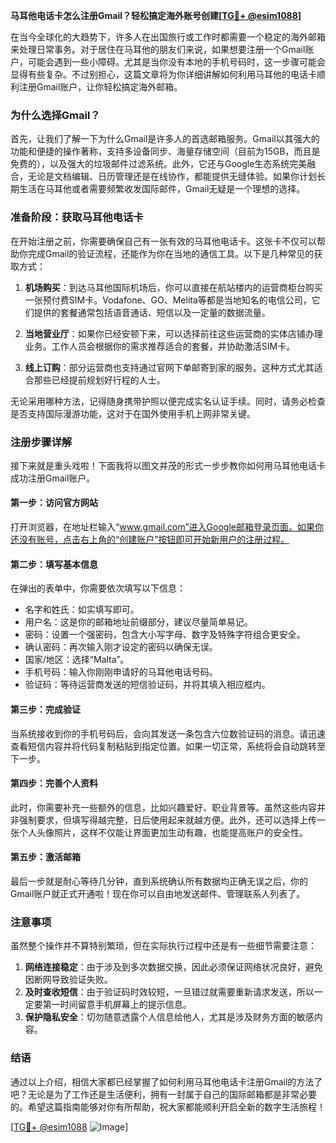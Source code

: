 **马耳他电话卡怎么注册Gmail？轻松搞定海外账号创建[[TG💪+ @esim1088](https://t.me/s/esim1088)]**

在当今全球化的大趋势下，许多人在出国旅行或工作时都需要一个稳定的海外邮箱来处理日常事务。对于居住在马耳他的朋友们来说，如果想要注册一个Gmail账户，可能会遇到一些小障碍。尤其是当你没有本地的手机号码时，这一步骤可能会显得有些复杂。不过别担心，这篇文章将为你详细讲解如何利用马耳他的电话卡顺利注册Gmail账户，让你轻松搞定海外邮箱。

### **为什么选择Gmail？**

首先，让我们了解一下为什么Gmail是许多人的首选邮箱服务。Gmail以其强大的功能和便捷的操作著称，支持多设备同步、海量存储空间（目前为15GB，而且是免费的），以及强大的垃圾邮件过滤系统。此外，它还与Google生态系统完美融合，无论是文档编辑、日历管理还是在线协作，都能提供无缝体验。如果你计划长期生活在马耳他或者需要频繁收发国际邮件，Gmail无疑是一个理想的选择。

### **准备阶段：获取马耳他电话卡**

在开始注册之前，你需要确保自己有一张有效的马耳他电话卡。这张卡不仅可以帮助你完成Gmail的验证流程，还能作为你在当地的通信工具。以下是几种常见的获取方式：

1. **机场购买**：到达马耳他国际机场后，你可以直接在航站楼内的运营商柜台购买一张预付费SIM卡。Vodafone、GO、Melita等都是当地知名的电信公司，它们提供的套餐通常包括语音通话、短信以及一定量的数据流量。

2. **当地营业厅**：如果你已经安顿下来，可以选择前往这些运营商的实体店铺办理业务。工作人员会根据你的需求推荐适合的套餐，并协助激活SIM卡。

3. **线上订购**：部分运营商也支持通过官网下单邮寄到家的服务。这种方式尤其适合那些已经提前规划好行程的人士。

无论采用哪种方法，记得随身携带护照以便完成实名认证手续。同时，请务必检查是否支持国际漫游功能，这对于在国外使用手机上网非常关键。

### **注册步骤详解**

接下来就是重头戏啦！下面我将以图文并茂的形式一步步教你如何用马耳他电话卡成功注册Gmail账户。

#### **第一步：访问官方网站**
打开浏览器，在地址栏输入“www.gmail.com”进入Google邮箱登录页面。如果你还没有账号，点击右上角的“创建账户”按钮即可开始新用户的注册过程。

#### **第二步：填写基本信息**
在弹出的表单中，你需要依次填写以下信息：
- 名字和姓氏：如实填写即可。
- 用户名：这是你的邮箱地址前缀部分，建议尽量简单易记。
- 密码：设置一个强密码，包含大小写字母、数字及特殊字符组合更安全。
- 确认密码：再次输入刚才设定的密码以确保无误。
- 国家/地区：选择“Malta”。
- 手机号码：输入你刚刚申请好的马耳他电话号码。
- 验证码：等待运营商发送的短信验证码，并将其填入相应框内。

#### **第三步：完成验证**
当系统接收到你的手机号码后，会向其发送一条包含六位数验证码的消息。请迅速查看短信内容并将代码复制粘贴到指定位置。如果一切正常，系统将会自动跳转至下一步。

#### **第四步：完善个人资料**
此时，你需要补充一些额外的信息，比如兴趣爱好、职业背景等。虽然这些内容并非强制要求，但填写得越完整，日后使用起来就越方便。此外，还可以选择上传一张个人头像照片，这样不仅能让界面更加生动有趣，也能提高账户的安全性。

#### **第五步：激活邮箱**
最后一步就是耐心等待几分钟，直到系统确认所有数据均正确无误之后，你的Gmail账户就正式开通啦！现在你可以自由地发送邮件、管理联系人列表了。

### **注意事项**
虽然整个操作并不算特别繁琐，但在实际执行过程中还是有一些细节需要注意：

1. **网络连接稳定**：由于涉及到多次数据交换，因此必须保证网络状况良好，避免因断网导致验证失败。
2. **及时查收短信**：由于验证码时效较短，一旦错过就需要重新请求发送，所以一定要第一时间留意手机屏幕上的提示信息。
3. **保护隐私安全**：切勿随意透露个人信息给他人，尤其是涉及财务方面的敏感内容。

### **结语**

通过以上介绍，相信大家都已经掌握了如何利用马耳他电话卡注册Gmail的方法了吧？无论是为了工作还是生活便利，拥有一封属于自己的国际邮箱都是非常必要的。希望这篇指南能够对你有所帮助，祝大家都能顺利开启全新的数字生活旅程！

[[TG💪+ @esim1088](https://t.me/s/esim1088) ![Image](https://i.postimg.cc/4NQfJmqS/Snipaste-2025-05-13-00-14-12.png)]